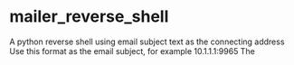 # mailer_reverse_shell
A python reverse shell using email subject text as the connecting address
Use this format as the email subject, for example 10.1.1.1:9965
The 

